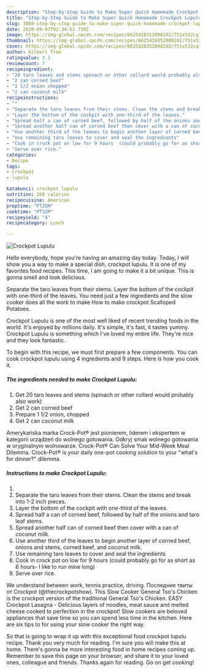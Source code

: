```yaml
---
description: "Step-by-Step Guide to Make Super Quick Homemade Crockpot Lupulu"
title: "Step-by-Step Guide to Make Super Quick Homemade Crockpot Lupulu"
slug: 3088-step-by-step-guide-to-make-super-quick-homemade-crockpot-lupulu
date: 2020-09-07T02:34:52.730Z
image: https://img-global.cpcdn.com/recipes/6625428352008192/751x532cq70/crockpot-lupulu-recipe-main-photo.jpg
thumbnail: https://img-global.cpcdn.com/recipes/6625428352008192/751x532cq70/crockpot-lupulu-recipe-main-photo.jpg
cover: https://img-global.cpcdn.com/recipes/6625428352008192/751x532cq70/crockpot-lupulu-recipe-main-photo.jpg
author: Gilbert Tran
ratingvalue: 3.1
reviewcount: 7
recipeingredient:
- "20 taro leaves and stems spinach or other collard would probably also work"
- "2 can corned beef"
- "1 1/2 onion chopped"
- "2 can coconut milk"
recipeinstructions:
- ""
- "Separate the taro leaves from their stems. Clean the stems and break into 1-2 inch pieces."
- "Layer the bottom of the cockpit with one-third of the leaves."
- "Spread half a can of corned beef, followed by half of the onions and taro leaf stems."
- "Spread another half can of corned beef then cover with a can of coconut milk."
- "Use another third of the leaves to begin another layer of corned beef, onions and stems, corned beef, and coconut milk."
- "Use remaining taro leaves to cover and seal the ingredients"
- "Cook in crock pot on low for 9 hours  (could probably go for as short as 6 hours- I like to run mine long)"
- "Serve over rice."
categories:
- Recipe
tags:
- crockpot
- lupulu

katakunci: crockpot lupulu 
nutrition: 268 calories
recipecuisine: American
preptime: "PT25M"
cooktime: "PT32M"
recipeyield: "4"
recipecategory: Lunch

---
```



![Crockpot Lupulu](https://img-global.cpcdn.com/recipes/6625428352008192/751x532cq70/crockpot-lupulu-recipe-main-photo.jpg)

Hello everybody, hope you're having an amazing day today. Today, I will show you a way to make a special dish, crockpot lupulu. It is one of my favorites food recipes. This time, I am going to make it a bit unique. This is gonna smell and look delicious.

Separate the taro leaves from their stems. Layer the bottom of the cockpit with one-third of the leaves. You need just a few ingredients and the slow cooker does all the work to make How to make crockpot Scalloped Potatoes.

Crockpot Lupulu is one of the most well liked of recent trending foods in the world. It's enjoyed by millions daily. It's simple, it's fast, it tastes yummy. Crockpot Lupulu is something which I've loved my entire life. They're nice and they look fantastic.


To begin with this recipe, we must first prepare a few components. You can cook crockpot lupulu using 4 ingredients and 9 steps. Here is how you cook it.

<!--inarticleads1-->

##### The ingredients needed to make Crockpot Lupulu:

1. Get 20 taro leaves and stems (spinach or other collard would probably also work)
1. Get 2 can corned beef
1. Prepare 1 1/2 onion, chopped
1. Get 2 can coconut milk


Amerykańska marka Crock-Pot® jest pionierem, liderem i ekspertem w kategorii urządzeń do wolnego gotowania. Odkryj smak wolnego gotowania w oryginalnym wolnowarze. Crock-Pot® Can Solve Your Mid-Week Meal Dilemma. Crock-Pot® is your daily one-pot cooking solution to your &#34;what&#39;s for dinner?&#34; dilemma. 

<!--inarticleads2-->

##### Instructions to make Crockpot Lupulu:

1. 
1. Separate the taro leaves from their stems. Clean the stems and break into 1-2 inch pieces.
1. Layer the bottom of the cockpit with one-third of the leaves.
1. Spread half a can of corned beef, followed by half of the onions and taro leaf stems.
1. Spread another half can of corned beef then cover with a can of coconut milk.
1. Use another third of the leaves to begin another layer of corned beef, onions and stems, corned beef, and coconut milk.
1. Use remaining taro leaves to cover and seal the ingredients
1. Cook in crock pot on low for 9 hours  (could probably go for as short as 6 hours- I like to run mine long)
1. Serve over rice.


We understand between work, tennis practice, driving. Последние твиты от Crockpot (@thecrockpotshow). This Slow Cooker General Tso&#39;s Chicken is the crockpot version of the traditional General Tso&#39;s Chicken. EASY Crockpot Lasagna - Delicious layers of noodles, meat sauce and melted cheese cooked to perfection in the crockpot! Slow cookers are beloved appliances that save time so you can spend less time in the kitchen. Here are six tips to for using your slow cooker the right way. 

So that is going to wrap it up with this exceptional food crockpot lupulu recipe. Thank you very much for reading. I'm sure you will make this at home. There's gonna be more interesting food in home recipes coming up. Remember to save this page on your browser, and share it to your loved ones, colleague and friends. Thanks again for reading. Go on get cooking!
